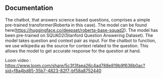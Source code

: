 
## Documentation
The chatbot, that answers science based questions, comprises a simple pre-trained transformer(Roberta in this case). 
The model can be found here(https://huggingface.co/deepset/roberta-base-squad2).
The model has been pre-trained on SQUAD2(Stanford Question Answering Dataset). The model takes question and context pair
as input. For the chatbot to function, we use wikipedia as the source for context related to the question. This allows 
the model to get accurate response for the question at hand.

Loom video : https://www.loom.com/share/5c3f3faea26c4ad788e819b9f636b0ac?sid=f8a4bd85-35b7-4823-82f7-bf58a8752440